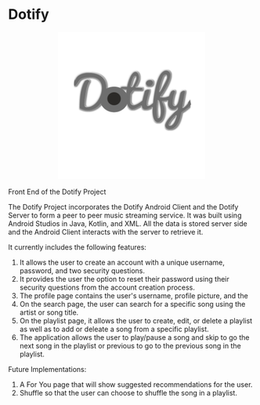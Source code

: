 # Dotify
<p align="center"><img src="https://github.com/HappyLyfe123/Dotify_Android_Client/blob/master/app/src/main/res/drawable-mdpi/app_logo.png" width="300" height="300" /></p>
Front End of the Dotify Project

The Dotify Project incorporates the Dotify Android Client and the Dotify Server to form a peer to peer music streaming service. It was built using Android Studios in Java, Kotlin, and XML. All the data is stored server side and the Android Client interacts with the server to retrieve it. 

It currently includes the following features: 

1. It allows the user to create an account with a unique username, password, and two security questions.
2. It provides the user the option to reset their password using their security questions from the account creation process.
3. The profile page contains the user's username, profile picture, and the 
4. On the search page, the user can search for a specific song using the artist or song title.
5. On the playlist page, it allows the user to create, edit, or delete a playlist as well as to add or deleate a song from a specific playlist.
6. The application allows the user to play/pause a song and skip to go the next song in the playlist or previous to go to the previous song in the playlist.

Future Implementations:

1. A For You page that will show suggested recommendations for the user.
2. Shuffle so that the user can choose to shuffle the song in a playlist.
